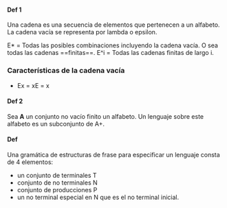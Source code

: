 
#### Def 1
Una cadena es una secuencia de elementos que pertenecen a un alfabeto. La cadena vacía se representa por lambda o epsilon. 

E* = Todas las posibles combinaciones incluyendo la cadena vacía. O sea todas las cadenas ==finitas==.
E^i = Todas las cadenas finitas de largo i.

### Características de la cadena vacía
- Ex = xE = x


#### Def 2
Sea **A** un conjunto no vacío finito un alfabeto. Un lenguaje sobre este alfabeto es un subconjunto de A+.

#### Def
Una gramática de estructuras de frase para especificar un lenguaje consta de 4 elementos:
- un conjunto de terminales T
- conjunto de no terminales N
- conjunto de producciones P
- un no terminal especial en N que es el no terminal inicial.
